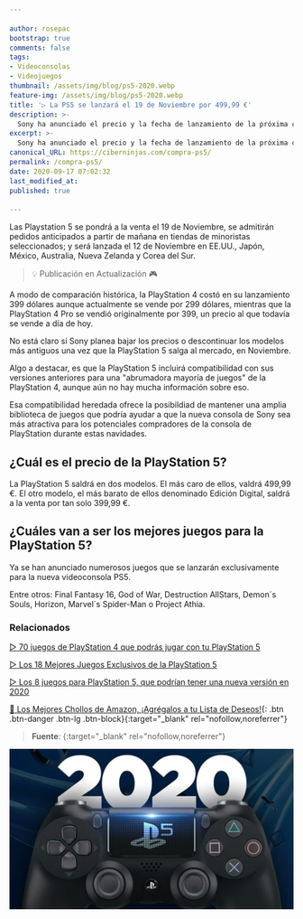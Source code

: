 ```yaml
---

author: rosepac
bootstrap: true
comments: false
tags:
- Videoconsolas
- Videojuegos
thumbnail: /assets/img/blog/ps5-2020.webp
feature-img: /assets/img/blog/ps5-2020.webp
title: '▷ La PS5 se lanzará el 19 de Noviembre por 499,99 €'
description: >-
  Sony ha anunciado el precio y la fecha de lanzamiento de la próxima consola PlayStation 5: la PS5 costará 499,99 € cuando se lance el 18 de Noviembre. Eso es justo frente a la Xbox Series S de 299 dólares y la Serie X de 499 dólares de Microsoft.
excerpt: >-
  Sony ha anunciado el precio y la fecha de lanzamiento de la próxima consola PlayStation 5: la PS5 costará 499,99 € cuando se lance el 18 de Noviembre. Eso es justo frente a la Xbox Series S de 299 dólares y la Serie X de 499 dólares de Microsoft.
canonical_URL: https://ciberninjas.com/compra-ps5/
permalink: /compra-ps5/
date: 2020-09-17 07:02:32
last_modified_at: 
published: true

---
```


Las Playstation 5 se pondrá a la venta el 19 de Noviembre, se admitirán pedidos anticipados a partir de mañana en tiendas de minoristas seleccionados; y  será lanzada el 12 de Noviembre en EE.UU., Japón, México, Australia, Nueva Zelanda y Corea del Sur.

> 💡 Publicación en Actualización 🎮

A modo de comparación histórica, la PlayStation 4 costó en su lanzamiento 399 dólares aunque actualmente se vende por 299 dólares, mientras que la PlayStation 4 Pro se vendió originalmente por 399, un precio al que todavía se vende a día de hoy.

No está claro si Sony planea bajar los precios o descontinuar los modelos más antiguos una vez que la PlayStation 5 salga al mercado, en Noviembre.

Algo a destacar, es que la PlayStation 5 incluirá compatibilidad con sus versiones anteriores para una "abrumadora mayoría de juegos" de la PlayStation 4, aunque aún no hay mucha información sobre eso.

Esa compatibilidad heredada ofrece la posibildiad de mantener una amplia biblioteca de juegos que podría ayudar a que la nueva consola de Sony sea más atractiva para los potenciales compradores de la consola de PlayStation durante estas navidades.

## **¿Cuál es el precio de la PlayStation 5?**

La PlayStation 5 saldrá en dos modelos. El más caro de ellos, valdrá 499,99 €. El otro modelo, el más barato de ellos denominado Edición Digital, saldrá a la venta por tan solo 399,99 €.

## **¿Cuáles van a ser los mejores juegos para la PlayStation 5?**

Ya se han anunciado numerosos juegos que se lanzarán exclusivamente para la nueva videoconsola PS5.

Entre otros: Final Fantasy 16, God of War, Destruction AllStars, Demon´s Souls, Horizon, Marvel´s Spider-Man o Project Athia.

<!-- https://www.techradar.com/news/ps5#:~:text=We'll%20cover%20them%20in,10.28%20TFLOPs%20of%20processing%20power.&text=Here's%20everything%20we%20know%20about%20the%20PS5%20so%20far. -->
<!-- https://www.techradar.com/news/ps5-games -->

### **Relacionados** <!-- omit in toc -->

[▷ 70 juegos de PlayStation 4 que podrás jugar con tu PlayStation 5](/mejores-juegos-ps5/)

[▷ Los 18 Mejores Juegos Exclusivos de la PlayStation 5](/juegos-exclusivos-ps5/)

[▷ Los 8 juegos para PlayStation 5, que podrían tener una nueva versión en 2020](/rumores-juegos-ps5/)

[🛒 Los Mejores Chollos de Amazon, ¡Agrégalos a tu Lista de Deseos!](/amazon/ "Los Mejores Chollos de Amazon, Ofertas Flash, Black Monday y Amazon Prime Day"){: .btn .btn-danger .btn-lg .btn-block}{:target="_blank" rel="nofollow,noreferrer"}

> **Fuente**: []( ""){:target="_blank" rel="nofollow,noreferrer"}

![La PS5 se lanzará el 19 de Noviembre por 499,99 €](/assets/img/blog/ps5-2020.webp "La PS5 se lanzará el 19 de Noviembre por 499,99 €")